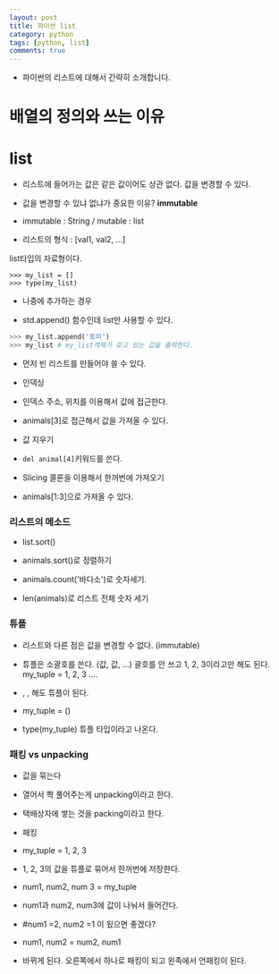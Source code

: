 ```yaml
---
layout: post
title: 파이썬 list
category: python
tags: [python, list]
comments: true
---
```


- 파이썬의 리스트에 대해서 간략히 소개합니다.

# 배열의 정의와 쓰는 이유

# list

- 리스트에 들어가는 값은 같은 값이어도 상관 없다. 값을 변경할 수 있다.

- 값을 변경할 수 있냐 없냐가 중요한 이유? **immutable**

- immutable : String / mutable : list

- 리스트의 형식 : [val1, val2, ...]


list타입의 자료형이다.

```phyton
>>> my_list = []
>>> type(my_list)
```

- 나중에 추가하는 경우

- std.append() 함수인데 list만 사용할 수 있다.

```python
>>> my_list.append('토미')
>>> my_list # my_list객체가 갖고 있는 값을 출력한다.
```

- 먼저 빈 리스트를 만들어야 쓸 수 있다.


- 인덱싱

- 인덱스 주소, 위치를 이용해서 값에 접근한다.

- animals[3]로 접근해서 값을 가져올 수 있다.

- 값 지우기

- `del animal[4]`키워드를 쓴다.

- Slicing 콜론을 이용해서 한꺼번에 가져오기

- animals[1:3]으로 가져올 수 있다.

### 리스트의 메소드

- list.sort()

- animals.sort()로 정렬하기

- animals.count('바다소')로 숫자세기.

- len(animals)로 리스트 전체 숫자 세기

### 튜플

- 리스트와 다른 점은 값을 변경할 수 없다. (immutable)

- 튜플은 소괄호를 쓴다. (값, 값, ...) 괄호를 안 쓰고 1, 2, 3이라고만 해도 된다. my_tuple = 1, 2, 3 ....

-  , , 해도 튜플이 된다.

- my_tuple = ()

- type(my_tuple) 튜플 타입이라고 나온다.

### 패킹 vs unpacking

- 값을 묶는다

- 열어서 쫙 풀어주는게 unpacking이라고 한다.

- 택배상자에 쌓는 것을 packing이라고 한다.

- 패킹
- my_tuple = 1, 2, 3 
- 1, 2, 3의 값을 튜플로 묶어서 한꺼번에 저장한다.
- num1, num2, num 3 = my_tuple
- num1과 num2, num3에 값이 나눠서 들어간다.

- #num1 =2, num2 =1 이 됬으면 좋겠다?

- num1, num2 = num2, num1
- 바뀌게 된다. 오른쪽에서 하나로 패킹이 되고 왼족에서 언패킹이 된다.



 